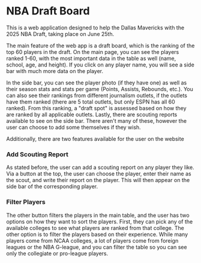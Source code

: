 # NBA Draft Board

This is a web application designed to help the Dallas Mavericks with the 2025 NBA Draft, taking place on June 25th.

The main feature of the web app is a draft board, which is the ranking of the top 60 players in the draft. On the main page, you can see the players ranked 1-60, with the most important data in the table as well (name, school, age, and height). If you click on any player name, you will see a side bar with much more data on the player.

In the side bar, you can see the player photo (if they have one) as well as their season stats and stats per game (Points, Assists, Rebounds, etc.). You can also see their rankings from different journalism outlets, if the outlets have them ranked (there are 5 total outlets, but only ESPN has all 60 ranked). From this ranking, a "draft spot" is assessed based on how they are ranked by all applicable outlets. Lastly, there are scouting reports available to see on the side bar. There aren't many of these, however the user can choose to add some themselves if they wish.


Additionally, there are two features available for the user on the website

### Add Scouting Report

As stated before, the user can add a scouting report on any player they like. Via a button at the top, the user can choose the player, enter their name as the scout, and write their report on the player. This will then appear on the side bar of the corresponding player.

### Filter Players

The other button filters the players in the main table, and the user has two options on how they want to sort the players. First, they can pick any of the available colleges to see what players are ranked from that college. The other option is to filter the players based on their experience. While many players come from NCAA colleges, a lot of players come from foreign leagues or the NBA G-league, and you can filter the table so you can see only the collegiate or pro-league players. 